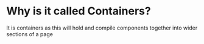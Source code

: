 # Why is it called Containers?

It is containers as this will hold and compile components together into wider sections of a page